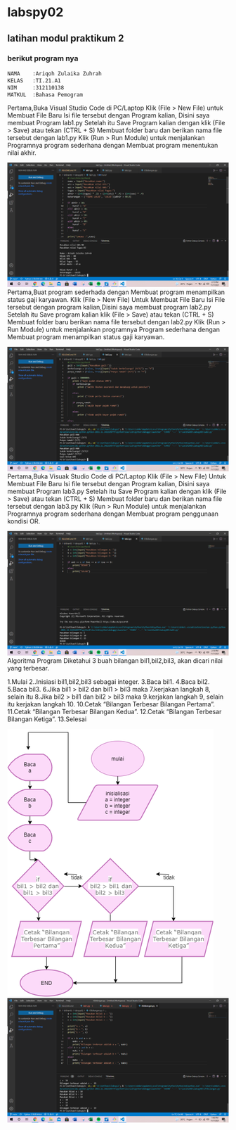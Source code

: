 # labspy02
## latihan modul praktikum 2
### berikut program nya
    NAMA    :Ariqoh Zulaika Zuhrah
    KELAS   :TI.21.A1
    NIM     :312110138
    MATKUL  :Bahasa Pemogram
Pertama,Buka Visual Studio Code di PC/Laptop
Klik (File > New File) untuk Membuat File Baru
Isi file tersebut dengan Program kalian, Disini saya membuat Program lab1.py
Setelah itu Save Program kalian dengan klik (File > Save) atau tekan (CTRL + S)
Membuat folder baru dan berikan nama file tersebut dengan lab1.py
Klik (Run > Run Module) untuk menjalankan Programnya
program sederhana dengan Membuat program menentukan nilai akhir.<p>
![GAMBAR 1](Ss/Screenshot3.png)
Pertama,Buat program sederhada dengan Membuat program menampilkan status gaji karyawan.
Klik (File > New File) Untuk Membuat File Baru
Isi File tersebut dengan program kalian,Disini saya membuat program lab2.py
Setelah itu Save program kalian klik (File > Save) atau tekan (CTRL + S)
Membuat folder baru berikan nama file tersebut dengan lab2.py
Klik (Run > Run Module) untuk menjalankan programnya 
Program sederhana dengan Membuat program menampilkan status gaji karyawan.<p>
![GAMBAR 2](Ss/Screenshot4.png)
Pertama,Buka Visuak Studio Code di PC/Laptop
Klik (File > New File) Untuk Membuat File Baru
Isi file tersebut dengan Program kalian, Disini saya membuat Program lab3.py
Setelah itu Save Program kalian dengan klik (File > Save) atau tekan (CTRL + S)
Membuat folder baru dan berikan nama file tersebut dengan lab3.py
Klik (Run > Run Module) untuk menjalankan Programnya
program sederhana dengan Membuat program penggunaan kondisi OR.<p>
![GAMBAR 3](Ss/Screenshot5.png)
Algoritma Program
Diketahui 3 buah bilangan bil1,bil2,bil3, akan dicari nilai yang terbesar.

1.Mulai
2..Inisiasi bil1,bil2,bil3 sebagai integer.
3.Baca bil1.
4.Baca bil2.
5.Baca bil3.
6.Jika bil1 > bil2 dan bil1 > bil3 maka
7.kerjakan langkah 8, selain itu
8.Jika bil2 > bil1 dan bil2 > bil3 maka
9.kerjakan langkah 9, selain itu kerjakan langkah 10.
10.Cetak “Bilangan Terbesar Bilangan Pertama”.
11.Cetak “Bilangan Terbesar Bilangan Kedua”.
12.Cetak “Bilangan Terbesar Bilangan Ketiga”.
13.Selesai<P>
![GAMBAR 4](Ss/SS.png)
![GAMBAR 5](Ss/Screenshot2.png)


